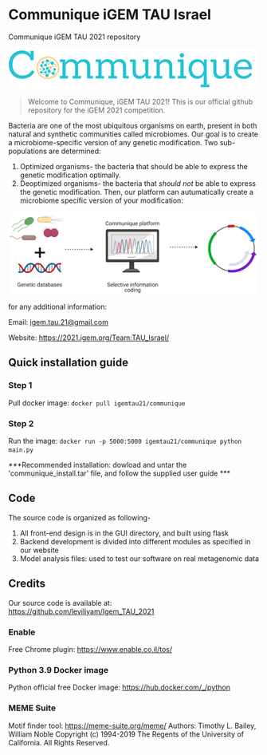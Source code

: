 # Communique iGEM TAU Israel
Communique iGEM TAU 2021 repository

![Alt text](/logo.png?raw=true "Title")

>Welcome to Communique, iGEM TAU 2021!
>This is our official github repository for the iGEM 2021 competition. 

Bacteria are one of the most ubiquitous organisms on earth, present in both natural and synthetic communities called microbiomes. 
Our goal is to create a microbiome‫-‬specific version of any genetic modification. Two sub-populations are determined:
1. Optimized organisms- the bacteria that should be able to express the genetic modification optimally.
2. Deoptimized organisms- the bacteria that *should not* be able to express the genetic modification.
Then, our platform can autumatically create a microbiome specific version of your modification:

![Alt text](/illustration.png?raw=true "Title")


for any additional information:

Email: igem.tau.21@gmail.com

Website: https://2021.igem.org/Team:TAU_Israel/


## Quick installation guide
### Step 1 
Pull docker image: `docker pull igemtau21/communique`

### Step 2 
Run the image: `docker run -p 5000:5000 igemtau21/communique python main.py`


***Recommended installation: dowload and untar the 'communique_install.tar' file, and follow the supplied user guide ***


## Code
The source code is organized as following- 
1. All front-end design is in the GUI directory, and built using flask
2. Backend development is divided into different modules as specified in our website
3. Model analysis files: used to test our software on real metagenomic data


## Credits
Our source code is available at: https://github.com/leviliyam/Igem_TAU_2021

### Enable
Free Chrome plugin: https://www.enable.co.il/tos/

### Python 3.9 Docker image
Python official free Docker image: https://hub.docker.com/_/python

### MEME Suite
Motif finder tool: https://meme-suite.org/meme/
Authors: Timothy L. Bailey, William Noble
Copyright (c) 1994-2019 The Regents of the University of California. All Rights Reserved.
